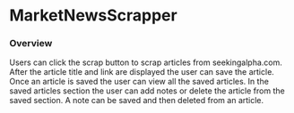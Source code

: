 # MarketNewsScrapper

### Overview
Users can click the scrap button to scrap articles from seekingalpha.com.  After the article title and link are displayed the user can
save the article.  Once an article is saved the user can view all the saved articles. In the saved articles section the user can add notes
or delete the article from the saved section. A note can be saved and then deleted from an article.
